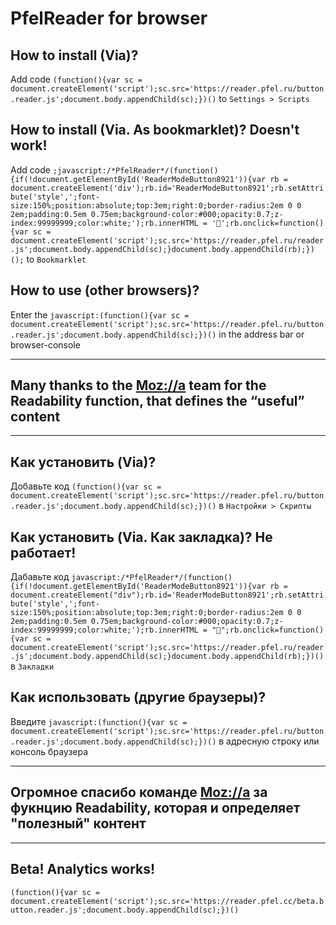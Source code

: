 # PfelReader for browser

## How to install (Via)?
Add code `(function(){var sc = document.createElement('script');sc.src='https://reader.pfel.ru/button.reader.js';document.body.appendChild(sc);})()` to `Settings > Scripts`

## How to install (Via. As bookmarklet)? Doesn't work!
Add code `;javascript:/*PfelReader*/(function(){if(!document.getElementById('ReaderModeButton8921')){var rb = document.createElement('div');rb.id='ReaderModeButton8921';rb.setAttribute('style',';font-size:150%;position:absolute;top:3em;right:0;border-radius:2em 0 0 2em;padding:0.5em 0.75em;background-color:#000;opacity:0.7;z-index:99999999;color:white;');rb.innerHTML = '📖';rb.onclick=function(){var sc = document.createElement('script');sc.src='https://reader.pfel.ru/reader.js';document.body.appendChild(sc);}document.body.appendChild(rb);})();` to `Bookmarklet`

## How to use (other browsers)?
Enter the `javascript:(function(){var sc = document.createElement('script');sc.src='https://reader.pfel.ru/button.reader.js';document.body.appendChild(sc);})()` in the address bar or browser-console

***
## Many thanks to the [Moz://a](https://github.com/mozilla/readability) team for the Readability function, that defines the “useful” content

***

## Как установить (Via)?
Добавьте код `(function(){var sc = document.createElement('script');sc.src='https://reader.pfel.ru/button.reader.js';document.body.appendChild(sc);})()` в `Настройки > Скрипты`

## Как установить (Via. Как закладка)? Не работает! 
Дабавьте код `javascript:/*PfelReader*/(function(){if(!document.getElementById('ReaderModeButton8921')){var rb = document.createElement("div");rb.id='ReaderModeButton8921';rb.setAttribute('style',';font-size:150%;position:absolute;top:3em;right:0;border-radius:2em 0 0 2em;padding:0.5em 0.75em;background-color:#000;opacity:0.7;z-index:99999999;color:white;');rb.innerHTML = "📖";rb.onclick=function(){var sc = document.createElement('script');sc.src='https://reader.pfel.ru/reader.js';document.body.appendChild(sc);}document.body.appendChild(rb);})()` в `Закладки`

## Как использовать (другие браузеры)?
Введите `javascript:(function(){var sc = document.createElement('script');sc.src='https://reader.pfel.ru/button.reader.js';document.body.appendChild(sc);})()` в адресную строку или консоль браузера

***

## Огромное спасибо команде [Moz://a](https://github.com/mozilla/readability) за фукнцию Readability, которая и определяет "полезный" контент

***

## Beta! Analytics works!
`(function(){var sc = document.createElement('script');sc.src='https://reader.pfel.cc/beta.button.reader.js';document.body.appendChild(sc);})()`
